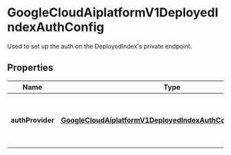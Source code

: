 

# GoogleCloudAiplatformV1DeployedIndexAuthConfig

Used to set up the auth on the DeployedIndex's private endpoint.

## Properties

| Name | Type | Description | Notes |
|------------ | ------------- | ------------- | -------------|
|**authProvider** | [**GoogleCloudAiplatformV1DeployedIndexAuthConfigAuthProvider**](GoogleCloudAiplatformV1DeployedIndexAuthConfigAuthProvider.md) | Defines the authentication provider that the DeployedIndex uses. |  [optional] |



